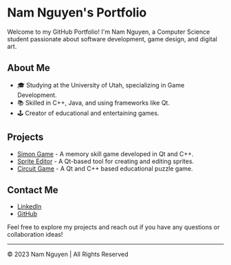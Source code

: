 # Nam Nguyen's Portfolio

Welcome to my GitHub Portfolio! I'm Nam Nguyen, a Computer Science student passionate about software development, game design, and digital art.

## About Me

- 🎓 Studying at the University of Utah, specializing in Game Development.
- 📚 Skilled in C++, Java, and using frameworks like Qt.
- 🕹️ Creator of educational and entertaining games.

## Projects

- [Simon Game](https://github.com/NHHN25/simon-game-NHHN25) - A memory skill game developed in Qt and C++.
- [Sprite Editor](https://github.com/NHHN25/sprite-editor-NHHN25) - A Qt-based tool for creating and editing sprites.
- [Circuit Game](https://github.com/NHHN25/circuit-game-NHHN25) - A Qt and C++ based educational puzzle game.

## Contact Me

- [LinkedIn](https://www.linkedin.com/in/nhhn25)
- [GitHub](https://github.com/nhhn25)

Feel free to explore my projects and reach out if you have any questions or collaboration ideas!

---

© 2023 Nam Nguyen | All Rights Reserved
